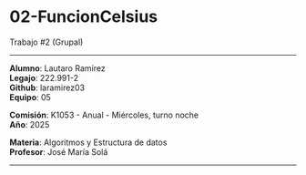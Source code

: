 # 02-FuncionCelsius

Trabajo #2 (Grupal)

---

**Alumno**: Lautaro Ramírez<br>
**Legajo**: 222.991-2<br>
**Github**: laramirez03<br>
**Equipo**: 05<br>

**Comisión**: K1053 - Anual - Miércoles, turno noche<br>
**Año**: 2025<br>

**Materia**: Algoritmos y Estructura de datos<br>
**Profesor**: José María Solá<br>

---